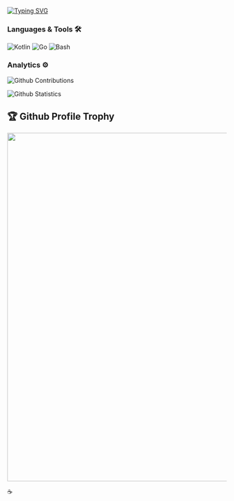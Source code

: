 
[![Typing SVG](https://readme-typing-svg.herokuapp.com?multiline=true&width=500&lines=Linux+enthusiast++++++++++)](https://git.io/typing-svg)

### Languages & Tools 🛠  
![Kotlin](https://img.shields.io/badge/-Kotlin-05122A?style=flat&color=green)&nbsp;![Go](https://img.shields.io/badge/-Go-05122A?style=flat&color=green)&nbsp;![Bash](https://img.shields.io/badge/-Bash-05122A?style=flat&color=green)&nbsp;  

### Analytics ⚙️

![Github Contributions](https://github-readme-streak-stats.herokuapp.com/?user=camilaac&hide_border=true&theme=dark)

![Github Statistics](https://github-readme-stats.vercel.app/api/?username=camilaac&count_private=true&show_icons=true&theme=nightowl)

<h2>🏆 Github Profile Trophy</h2>
<img width=800 src="https://github-profile-trophy.vercel.app/?username=kmila&column=9&theme=gruvbox&no-frame=true"/>

:coffee:
